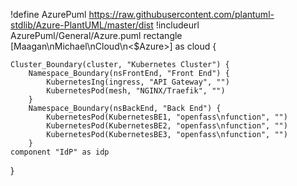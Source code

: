 !define AzurePuml https://raw.githubusercontent.com/plantuml-stdlib/Azure-PlantUML/master/dist
!includeurl AzurePuml/General/Azure.puml
rectangle [Maagan\nMichael\nCloud\n<$Azure>] as cloud {

    Cluster_Boundary(cluster, "Kubernetes Cluster") {
        Namespace_Boundary(nsFrontEnd, "Front End") {
            KubernetesIng(ingress, "API Gateway", "")
            KubernetesPod(mesh, "NGINX/Traefik", "")
        }
        Namespace_Boundary(nsBackEnd, "Back End") {
            KubernetesPod(KubernetesBE1, "openfass\nfunction", "")
            KubernetesPod(KubernetesBE2, "openfass\nfunction", "")
            KubernetesPod(KubernetesBE3, "openfass\nfunction", "")
        }
    component "IdP" as idp
}